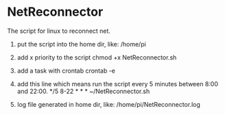 # NetReconnector
The script for linux to reconnect net.

1. put the script into the home dir, like: /home/pi

2. add x priority to the script
   chmod +x NetReconnector.sh

3. add a task with crontab
   crontab -e

4. add this line which means run the script every 5 minutes between 8:00 and 22:00.
   */5 8-22 * * * ~/NetReconnector.sh 

5. log file generated in home dir, like: /home/pi/NetReconnector.log
